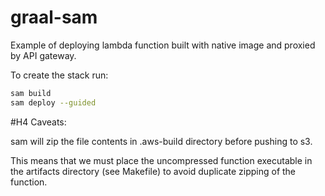 # graal-sam

Example of deploying lambda function built with native image and proxied by API gateway.

To create the stack run:

```bash
sam build
sam deploy --guided
```

#H4 Caveats:

sam will zip the file contents in .aws-build directory before pushing to s3. 

This means that we must place the uncompressed function executable in the artifacts directory (see Makefile) to avoid duplicate zipping of the function.
